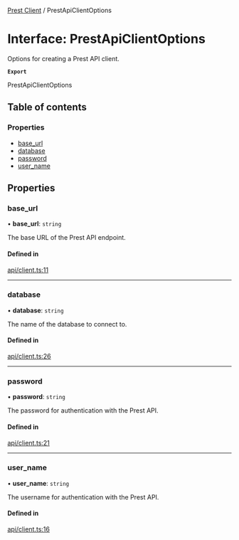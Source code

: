 [Prest Client](../README.md) / PrestApiClientOptions

# Interface: PrestApiClientOptions

Options for creating a Prest API client.

**`Export`**

PrestApiClientOptions

## Table of contents

### Properties

- [base\_url](PrestApiClientOptions.md#base_url)
- [database](PrestApiClientOptions.md#database)
- [password](PrestApiClientOptions.md#password)
- [user\_name](PrestApiClientOptions.md#user_name)

## Properties

### base\_url

• **base\_url**: `string`

The base URL of the Prest API endpoint.

#### Defined in

[api/client.ts:11](https://github.com/pgEdge/prest-client/blob/e308d3f/src/api/client.ts#L11)

___

### database

• **database**: `string`

The name of the database to connect to.

#### Defined in

[api/client.ts:26](https://github.com/pgEdge/prest-client/blob/e308d3f/src/api/client.ts#L26)

___

### password

• **password**: `string`

The password for authentication with the Prest API.

#### Defined in

[api/client.ts:21](https://github.com/pgEdge/prest-client/blob/e308d3f/src/api/client.ts#L21)

___

### user\_name

• **user\_name**: `string`

The username for authentication with the Prest API.

#### Defined in

[api/client.ts:16](https://github.com/pgEdge/prest-client/blob/e308d3f/src/api/client.ts#L16)
